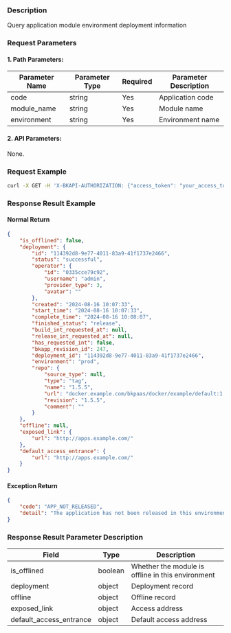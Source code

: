 ### Description
Query application module environment deployment information

### Request Parameters

#### 1. Path Parameters:

| Parameter Name | Parameter Type | Required | Parameter Description |
| -------------- | -------------- | -------- | --------------------- |
| code           | string         | Yes      | Application code      |
| module_name    | string         | Yes      | Module name           |
| environment    | string         | Yes      | Environment name      |

#### 2. API Parameters:
None.

### Request Example
```bash
curl -X GET -H 'X-BKAPI-AUTHORIZATION: {"access_token": "your_access_token"}' http://bkapi.example.com/api/bkpaas3/prod/bkapps/applications/{code}/modules/{module_name}/envs/{environment}/released_state/
```

### Response Result Example

#### Normal Return
```json
{
    "is_offlined": false,
    "deployment": {
        "id": "114392d8-9e77-4011-83a9-41f1737e2466",
        "status": "successful",
        "operator": {
            "id": "0335cce79c92",
            "username": "admin",
            "provider_type": 3,
            "avatar": ""
        },
        "created": "2024-08-16 10:07:33",
        "start_time": "2024-08-16 10:07:33",
        "complete_time": "2024-08-16 10:08:07",
        "finished_status": "release",
        "build_int_requested_at": null,
        "release_int_requested_at": null,
        "has_requested_int": false,
        "bkapp_revision_id": 247,
        "deployment_id": "114392d8-9e77-4011-83a9-41f1737e2466",
        "environment": "prod",
        "repo": {
            "source_type": null,
            "type": "tag",
            "name": "1.5.5",
            "url": "docker.example.com/bkpaas/docker/example/default:1.5.5",
            "revision": "1.5.5",
            "comment": ""
        }
    },
    "offline": null,
    "exposed_link": {
        "url": "http://apps.example.com/"
    },
    "default_access_entrance": {
        "url": "http://apps.example.com/"
    }
}
```

#### Exception Return
```json
{
    "code": "APP_NOT_RELEASED",
    "detail": "The application has not been released in this environment"
}
```

### Response Result Parameter Description

| Field | Type |  Description |
| ----- | ---- |  ----------- |
| is_offlined | boolean | Whether the module is offline in this environment |
| deployment | object | Deployment record |
| offline | object | Offline record |
| exposed_link | object | Access address |
| default_access_entrance | object | Default access address |
